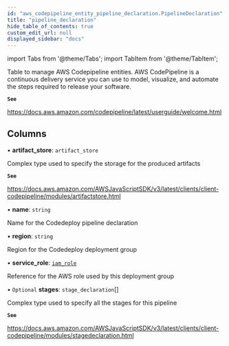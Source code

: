```yaml
---
id: "aws_codepipeline_entity_pipeline_declaration.PipelineDeclaration"
title: "pipeline_declaration"
hide_table_of_contents: true
custom_edit_url: null
displayed_sidebar: "docs"
---
```


import Tabs from '@theme/Tabs';
import TabItem from '@theme/TabItem';

Table to manage AWS Codepipeline entities. AWS CodePipeline is a continuous delivery service you can
use to model, visualize, and automate the steps required to release your software.

**`See`**

https://docs.aws.amazon.com/codepipeline/latest/userguide/welcome.html

## Columns

• **artifact\_store**: `artifact_store`

Complex type used to specify the storage for the produced artifacts

**`See`**

https://docs.aws.amazon.com/AWSJavaScriptSDK/v3/latest/clients/client-codepipeline/modules/artifactstore.html

• **name**: `string`

Name for the Codedeploy pipeline declaration

• **region**: `string`

Region for the Codedeploy deployment group

• **service\_role**: [`iam_role`](aws_iam_entity_role.IamRole.md)

Reference for the AWS role used by this deployment group

• `Optional` **stages**: `stage_declaration`[]

Complex type used to specify all the stages for this pipeline

**`See`**

https://docs.aws.amazon.com/AWSJavaScriptSDK/v3/latest/clients/client-codepipeline/modules/stagedeclaration.html
